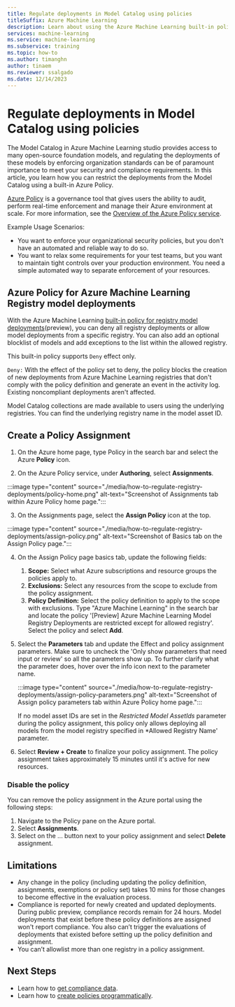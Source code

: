 ```yaml
---
title: Regulate deployments in Model Catalog using policies
titleSuffix: Azure Machine Learning
description: Learn about using the Azure Machine Learning built-in policy to deny registry model deployments 
services: machine-learning
ms.service: machine-learning
ms.subservice: training
ms.topic: how-to
ms.author: timanghn
author: tinaem
ms.reviewer: ssalgado
ms.date: 12/14/2023
---
```


# Regulate deployments in Model Catalog using policies

The Model Catalog in Azure Machine Learning studio provides access to many open-source foundation models, and regulating the deployments of these models by enforcing organization standards can be of paramount importance to meet your security and compliance requirements. In this article, you learn how you can restrict the deployments from the Model Catalog using a built-in Azure Policy.

[Azure Policy](/azure/governance/policy/) is a governance tool that gives users the ability to audit, perform real-time enforcement and manage their Azure environment at scale. For more information, see the [Overview of the Azure Policy service](/azure/governance/policy/overview).

Example Usage Scenarios:

* You want to enforce your organizational security policies, but you don't have an automated and reliable way to do so.
* You want to relax some requirements for your test teams, but you want to maintain tight controls over your production environment. You need a simple automated way to separate enforcement of your resources.

## Azure Policy for Azure Machine Learning Registry model deployments

With the Azure Machine Learning [built-in policy for registry model deployments](https://portal.azure.com/?feature.customportal=false#view/Microsoft_Azure_Policy/PolicyDetailBlade/definitionId/%2Fproviders%2FMicrosoft.Authorization%2FpolicyDefinitions%2F19539b54-c61e-4196-9a38-67598701be90)(preview), you can deny all registry deployments or allow model deployments from a specific registry. You can also add an optional blocklist of models and add exceptions to the list within the allowed registry. 

This built-in policy supports `Deny` effect only.

`Deny:` With the effect of the policy set to deny, the policy blocks the creation of new deployments from Azure Machine Learning registries that don't comply with the policy definition and generate an event in the activity log. Existing noncompliant deployments aren't affected.

Model Catalog collections are made available to users using the underlying registries. You can find the underlying registry name in the model asset ID.   

## Create a Policy Assignment

1. On the Azure home page, type Policy in the search bar and select the Azure **Policy** icon.

2. On the Azure Policy service, under **Authoring**, select **Assignments**.

:::image type="content" source="./media/how-to-regulate-registry-deployments/policy-home.png" alt-text="Screenshot of Assignments tab within Azure Policy home page.":::

3. On the Assignments page, select the **Assign Policy** icon at the top. 

:::image type="content" source="./media/how-to-regulate-registry-deployments/assign-policy.png" alt-text="Screenshot of Basics tab on the Assign Policy page.":::

4. On the Assign Policy page basics tab, update the following fields:
    1. **Scope:** Select what Azure subscriptions and resource groups the policies apply to.
    2. **Exclusions:** Select any resources from the scope to exclude from the policy assignment.
    3. **Policy Definition:** Select the policy definition to apply to the scope with exclusions. Type "Azure Machine Learning" in the search bar and locate the policy '[Preview] Azure Machine Learning Model Registry Deployments are restricted except for allowed registry'. Select the policy and select **Add**.

5. Select the **Parameters** tab and update the Effect and policy assignment parameters. Make sure to uncheck the 'Only show parameters that need input or review' so all the parameters show up. To further clarify what the parameter does, hover over the info icon next to the parameter name.

    :::image type="content" source="./media/how-to-regulate-registry-deployments/assign-policy-parameters.png" alt-text="Screenshot of Assign policy parameters tab within Azure Policy home page.":::

    If no model asset IDs are set in the *Restricted Model AssetIds* parameter during the policy assignment, this policy only allows deploying all models from the model registry specified in *Allowed Registry Name' parameter.

7. Select **Review + Create** to finalize your policy assignment. The policy assignment takes approximately 15 minutes until it's active for new resources. 

### Disable the policy

You can remove the policy assignment in the Azure portal using the following steps:

1. Navigate to the Policy pane on the Azure portal.
2. Select **Assignments**.
3. Select on the ... button next to your policy assignment and select **Delete** assignment.

## Limitations 

* Any change in the policy (including updating the policy definition, assignments, exemptions or policy set) takes 10 mins for those changes to become effective in the evaluation process.
* Compliance is reported for newly created and updated deployments. During public preview, compliance records remain for 24 hours. Model deployments that exist before these policy definitions are assigned won't report compliance. You also can’t trigger the evaluations of deployments that existed before setting up the policy definition and assignment.
* You can’t allowlist more than one registry in a policy assignment.

## Next Steps

- Learn how to [get compliance data](/azure/governance/policy/how-to/get-compliance-data).
- Learn how to [create policies programmatically](/azure/governance/policy/how-to/programmatically-create).
